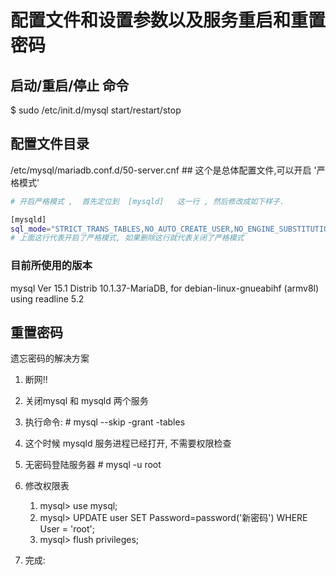 # 配置文件和设置参数以及服务重启和重置密码

## 启动/重启/停止 命令

$ sudo  /etc/init.d/mysql     start/restart/stop

## 配置文件目录

/etc/mysql/mariadb.conf.d/50-server.cnf       \#\# 这个是总体配置文件,可以开启 '严格模式'

```bash
# 开启严格模式 ,  首先定位到  [mysqld]   这一行 , 然后修改成如下样子.

[mysqld]
sql_mode="STRICT_TRANS_TABLES,NO_AUTO_CREATE_USER,NO_ENGINE_SUBSTITUTION"
# 上面这行代表开启了严格模式, 如果删除这行就代表关闭了严格模式
```

### 目前所使用的版本

mysql  Ver 15.1 Distrib 10.1.37-MariaDB, for debian-linux-gnueabihf \(armv8l\) using readline 5.2

## 重置密码

遗忘密码的解决方案

1. 断网!!
2. 关闭mysql 和 mysqld 两个服务
3. 执行命令:   \# mysql --skip -grant -tables
4. 这个时候 mysqld 服务进程已经打开, 不需要权限检查
5. 无密码登陆服务器    \# mysql -u root
6. 修改权限表

   1. mysql&gt;   use mysql;
   2. mysql&gt;   UPDATE user SET Password=password\('新密码'\)  WHERE   User = 'root';
   3. mysql&gt;   flush privileges;

7. 完成:

